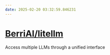 ```yaml
---
date: 2025-02-20 03:32:59.846231
---
```


# [BerriAI/litellm](https://github.com/BerriAI/litellm)

Access multiple LLMs through a unified interface